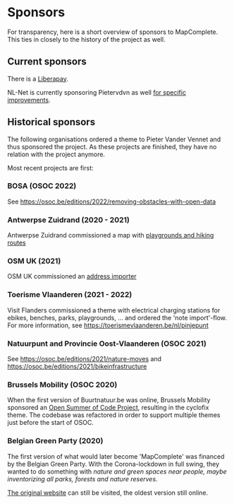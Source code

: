 # Sponsors

For transparency, here is a short overview of sponsors to MapComplete. 
This ties in closely to the history of the project as well.

## Current sponsors

There is a [Liberapay](https://liberapay.com/pietervdvn).

NL-Net is currently sponsoring Pietervdvn as well [for specific improvements](https://github.com/pietervdvn/MapComplete/issues?q=is%3Aissue+is%3Aopen+label%3ANLNet). 

## Historical sponsors

The following organisations ordered a theme to Pieter Vander Vennet and thus sponsored the project.
As these projects are finished, they have no relation with the project anymore.

Most recent projects are first:

### BOSA (OSOC 2022)

See https://osoc.be/editions/2022/removing-obstacles-with-open-data


### Antwerpse Zuidrand (2020 - 2021)

Antwerpse Zuidrand commissioned a map with [playgrounds and hiking routes](https://mapcomplete.org/speelplekken)

### OSM UK (2021)

OSM UK commissioned an [address importer](https://mapcomplete.org/uk_addresses)

### Toerisme Vlaanderen (2021 - 2022)

Visit Flanders commissioned a theme with electrical charging stations for ebikes, benches, parks, playgrounds, ... and ordered the 'note import'-flow.
For more information, see https://toerismevlaanderen.be/nl/pinjepunt


### Natuurpunt and Provincie Oost-Vlaanderen (OSOC 2021)

See https://osoc.be/editions/2021/nature-moves and https://osoc.be/editions/2021/bikeinfrastructure


### Brussels Mobility (OSOC 2020)

When the first version of Buurtnatuur.be was online, Brussels Mobility sponsored an [Open Summer of Code Project](https://osoc.be/editions/2020/cyclofix), resulting in the cyclofix theme.
The codebase was refactored in order to support multiple themes just before the start of OSOC.


### Belgian Green Party (2020)

The first version of what would later become 'MapComplete' was financed by the Belgian Green Party.
With the Corona-lockdown in full swing, they wanted to do something with _nature and green spaces near people, maybe inventorizing all parks, forests and nature reserves_.

[The original website](https://buurtnatuur.be/) can still be visited, the oldest version still online.
